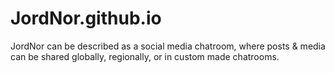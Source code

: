 # JordNor.github.io

JordNor can be described as a social media chatroom, where posts & media can be shared globally, regionally, or in custom made chatrooms.
